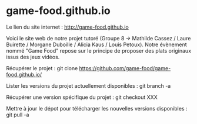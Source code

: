 # game-food.github.io

Le lien du site internet : http://game-food.github.io

Voici le site web de notre projet tutoré (Groupe 8 -> Mathilde Cassez / Laure Buirette / Morgane Duboille / Alicia Kaus / Louis Petoux).
Notre évènement nommé "Game Food" repose sur le principe de proposer des plats originaux issus des jeux vidéos.

Récupérer le projet :
git clone https://github.com/game-food/game-food.github.io/

Lister les versions du projet actuellement disponibles :
git branch -a

Récupérer une version spécifique du projet :
git checkout XXX 

Mettre à jour le dépot pour télécharger les nouvelles versions disponibles :
git pull -a
